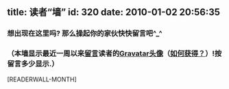 title: 读者“墙”
id: 320
date: 2010-01-02 20:56:35
---

### 想出现在这里吗? 那么操起你的家伙快快留言吧^_^

### （本墙显示最近一周以来<span style="text-decoration: underline;">留言</span>读者的[Gravatar头像](http://kainy.cn/pj/article/964.htm)（[如何获得？](http://kainy.cn/pj/article/964.htm)）!按留言多少显示.）

[READERWALL-MONTH]